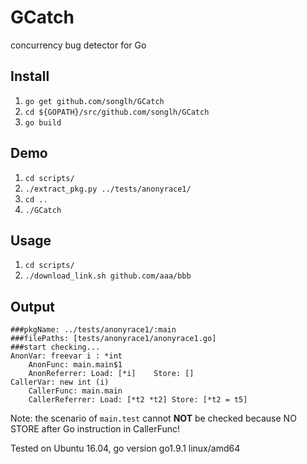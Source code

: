 # GCatch

concurrency bug detector for Go

## Install

1. ```go get github.com/songlh/GCatch```
2. ```cd ${GOPATH}/src/github.com/songlh/GCatch```
3. ```go build```

## Demo

1. ```cd scripts/```
2. ```./extract_pkg.py ../tests/anonyrace1/```
3. ```cd ..```
4. ```./GCatch```

## Usage

1. ```cd scripts/```
2. ```./download_link.sh github.com/aaa/bbb```


## Output

```
###pkgName: ../tests/anonyrace1/:main
###filePaths: [tests/anonyrace1/anonyrace1.go]
###start checking...
AnonVar: freevar i : *int
	AnonFunc: main.main$1
	AnonReferrer: Load: [*i]	Store: []
CallerVar: new int (i)
	CallerFunc: main.main
	CallerReferrer: Load: [*t2 *t2]	Store: [*t2 = t5]
```

Note: the scenario of ```main.test``` cannot **NOT** be checked because NO STORE after Go instruction in CallerFunc!

Tested on Ubuntu 16.04, go version go1.9.1 linux/amd64
